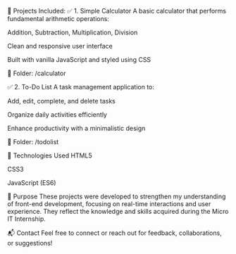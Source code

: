📌 Projects Included:
✅ 1. Simple Calculator
A basic calculator that performs fundamental arithmetic operations:

Addition, Subtraction, Multiplication, Division

Clean and responsive user interface

Built with vanilla JavaScript and styled using CSS

📂 Folder: /calculator

✅ 2. To-Do List
A task management application to:

Add, edit, complete, and delete tasks

Organize daily activities efficiently

Enhance productivity with a minimalistic design

📂 Folder: /todolist

🚀 Technologies Used
HTML5

CSS3

JavaScript (ES6)

🎯 Purpose
These projects were developed to strengthen my understanding of front-end development, focusing on real-time interactions and user experience. They reflect the knowledge and skills acquired during the Micro IT Internship.

📬 Contact
Feel free to connect or reach out for feedback, collaborations, or suggestions!
